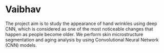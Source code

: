 # Vaibhav
The project aim is to study the appearance of hand wrinkles using deep CNN, which is 
considered as  one of the most noticeable changes that happen as people become older. 
We perform skin microstructure segmentation and aging analysis by using Convolutional 
Neural Network (CNN) models.
